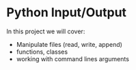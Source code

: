 # Python Input/Output

In this project we will cover:
+ Manipulate files (read, write, append)
+ functions, classes
+ working with command lines arguments
